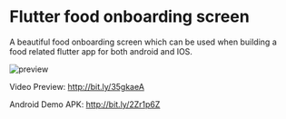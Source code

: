 # Flutter food onboarding screen

A beautiful food onboarding screen which can be used when building a food related flutter app for both android and IOS.

![preview](https://user-images.githubusercontent.com/48721096/71484794-4aaa6680-281f-11ea-97c9-8186918450bd.png)

Video Preview: http://bit.ly/35gkaeA

Android Demo APK: http://bit.ly/2Zr1p6Z
